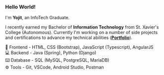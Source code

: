 <h3>Hello World!</h3>
<p>I'm <b>Yojit</b>, an InfoTech Graduate.</p>
<p>I recently earned my Bachelor of <b>Information Technology</b> from St. Xavier's College (Autonomous). Currently I'm working on a number of side projects and certifications to advance my technical abilities (<a href="https://yojitshindeportfolio.netlify.app/"><b>Portfolio</b></a>).</p>
<p>
🎨 Frontend - HTML, CSS (Bootstrap), JavaScript (Typescript), AngularJS<br>
💻 Backend - Java (Spring), Python (Django)<br>
⌨️ Database - SQL (MySQL, PostgreSQL, MariaDB)<br>
⚙️ Tools - Git, VSCode, Android Studio, Postman
</p>
